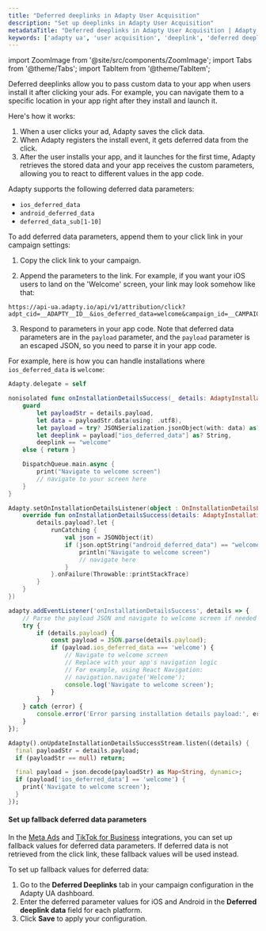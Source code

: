 ```yaml
---
title: "Deferred deeplinks in Adapty User Acquisition"
description: "Set up deeplinks in Adapty User Acquisition"
metadataTitle: "Deferred deeplinks in Adapty User Acquisition | Adapty Docs"
keywords: ['adapty ua', 'user acquisition', 'deeplink', 'deferred deeplink']
---
```

import ZoomImage from '@site/src/components/ZoomImage';
import Tabs from '@theme/Tabs';
import TabItem from '@theme/TabItem';

Deferred deeplinks allow you to pass custom data to your app when users install it after clicking your ads. For example, you can navigate them to a specific location in your app right after they install and launch it.

Here's how it works:

1. When a user clicks your ad, Adapty saves the click data.
2. When Adapty registers the install event, it gets deferred data from the click.
3. After the user installs your app, and it launches for the first time, Adapty retrieves the stored data and your app receives the custom parameters, allowing you to react to different values in the app code.

Adapty supports the following deferred data parameters:

- `ios_deferred_data`
- `android_deferred_data`
- `deferred_data_sub[1-10]`

To add deferred data parameters, append them to your click link in your campaign settings:

1. Copy the click link to your campaign.

<ZoomImage id="ua-lnk.webp" width="900px" />

2. Append the parameters to the link. For example, if you want your iOS users to land on the 'Welcome' screen, your link may look somehow like that:

```
https://api-ua.adapty.io/api/v1/attribution/click?adpt_cid=__ADAPTY__ID__&ios_deferred_data=welcome&campaign_id=__CAMPAIGN_ID__&adset_id=__AID__&ad_id=__CID__&campaign_name=__CAMPAIGN_NAME__&adset_name=__AID_NAME__&ad_name=__CID_NAME__&redirect_url=__APP_LINK__
```

3. Respond to parameters in your app code. Note that deferred data parameters are in the `payload` parameter, and the `payload` parameter is an escaped JSON, so you need to parse it in your app code.

For example, here is how you can handle installations where `ios_deferred_data` is `welcome`:


<Tabs groupId="current-os" queryString>
<TabItem value="swift" label="Swift" default>

```swift showLineNumbers
Adapty.delegate = self

nonisolated func onInstallationDetailsSuccess(_ details: AdaptyInstallationDetails) {
    guard
        let payloadStr = details.payload,
        let data = payloadStr.data(using: .utf8),
        let payload = try? JSONSerialization.jsonObject(with: data) as? [String: Any],
        let deeplink = payload["ios_deferred_data"] as? String,
        deeplink == "welcome"
    else { return }

    DispatchQueue.main.async {
        print("Navigate to welcome screen")
        // navigate to your screen here
    }
}
```

</TabItem>

<TabItem value="android" label="Kotlin">

```kotlin showLineNumbers
Adapty.setOnInstallationDetailsListener(object : OnInstallationDetailsListener {
    override fun onInstallationDetailsSuccess(details: AdaptyInstallationDetails) {
        details.payload?.let {
            runCatching {
                val json = JSONObject(it)
                if (json.optString("android_deferred_data") == "welcome") {
                    println("Navigate to welcome screen")
                    // navigate here
                }
            }.onFailure(Throwable::printStackTrace)
        }
    }
})

```

</TabItem>

<TabItem value="rn" label="React Native" default>

```typescript showLineNumbers
adapty.addEventListener('onInstallationDetailsSuccess', details => {
    // Parse the payload JSON and navigate to welcome screen if needed
    try {
        if (details.payload) {
            const payload = JSON.parse(details.payload);
            if (payload.ios_deferred_data === 'welcome') {
                // Navigate to welcome screen
                // Replace with your app's navigation logic
                // For example, using React Navigation:
                // navigation.navigate('Welcome');
                console.log('Navigate to welcome screen');
            }
        }
    } catch (error) {
        console.error('Error parsing installation details payload:', error);
    }
});
```

</TabItem>


<TabItem value="flutter" label="Flutter">

```dart showLineNumbers
Adapty().onUpdateInstallationDetailsSuccessStream.listen((details) {
  final payloadStr = details.payload;
  if (payloadStr == null) return;

  final payload = json.decode(payloadStr) as Map<String, dynamic>;
  if (payload['ios_deferred_data'] == 'welcome') {
    print('Navigate to welcome screen');
  }
});

```

</TabItem>

</Tabs>

#### Set up fallback deferred data parameters

In the [Meta Ads](ua-facebook.md) and [TikTok for Business](ua-tiktok.md) integrations, you can set up fallback values for deferred data parameters. If deferred data is not retrieved from the click link, these fallback values will be used instead.

To set up fallback values for deferred data:

1. Go to the **Deferred Deeplinks** tab in your campaign configuration in the Adapty UA dashboard.
2. Enter the deferred parameter values for iOS and Android in the **Deferred deeplink data** field for each platform.
3. Click **Save** to apply your configuration.

<ZoomImage id="ua-deeplink.webp" width="900px" />
